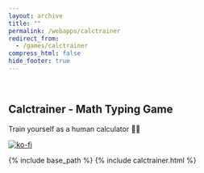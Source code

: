 ```yaml
---
layout: archive
title: ""
permalink: /webapps/calctrainer
redirect_from:
  - /games/calctrainer
compress_html: false
hide_footer: true
---
```


<br>

## Calctrainer - Math Typing Game

Train yourself as a human calculator
🦾🤖

[![ko-fi](https://ko-fi.com/img/githubbutton_sm.svg)](https://ko-fi.com/N4N0191W6B)

{% include base_path %}
{% include calctrainer.html %}
